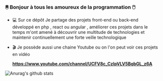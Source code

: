 ### :trackball: Bonjour à tous les amoureux de la programmation :computer_mouse:

- :computer: Sur ce dépôt Je partage des projets front-end ou back-end développé en php , react ou angular , améliorer ces projets dans le temps m'ont amené à découvrir une multitude de technologies et maintenir continuellement une forte veille technologique

- :clapper: Je possède aussi une chaine Youtube ou on l'on peut voir ces projets en vidéo
  
    **https://www.youtube.com/channel/UCFV8c_CzIpVLV5BqbGL_z6A**

![Anurag's github stats](https://github-readme-stats.vercel.app/api?username=anuraghazra)
